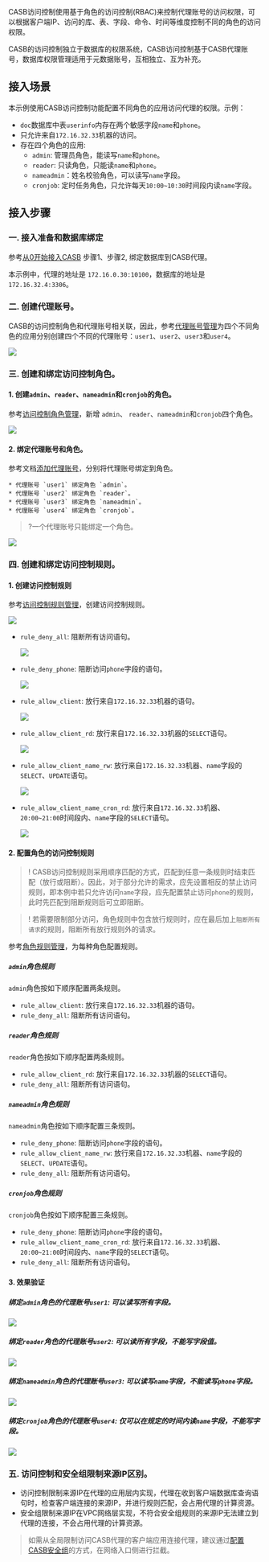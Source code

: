 CASB访问控制使用基于角色的访问控制(RBAC)来控制代理账号的访问权限，可以根据客户端IP、访问的库、表、字段、命令、时间等维度控制不同的角色的访问权限。

CASB的访问控制独立于数据库的权限系统，CASB访问控制基于CASB代理账号，数据库权限管理适用于元数据账号，互相独立、互为补充。

## 接入场景

本示例使用CASB访问控制功能配置不同角色的应用访问代理的权限。示例：
* `doc`数据库中表`userinfo`内存在两个敏感字段`name`和`phone`。
* 只允许来自`172.16.32.33`机器的访问。
* 存在四个角色的应用:
    * `admin`: 管理员角色，能读写`name`和`phone`。
    * `reader`: 只读角色，只能读`name`和`phone`。
    * `nameadmin`：姓名校验角色，可以读写`name`字段。
    * `cronjob`: 定时任务角色，只允许每天`10:00~10:30`时间段内读`name`字段。

## 接入步骤
### 一. 接入准备和数据库绑定

参考[从0开始接入CASB](https://cloud.tencent.com/document/product/1303/81574) 步骤1、步骤2, 绑定数据库到CASB代理。

本示例中，代理的地址是 `172.16.0.30:10100`，数据库的地址是 `172.16.32.4:3306`。

### 二. 创建代理账号。

CASB的访问控制角色和代理账号相关联，因此，参考[代理账号管理](https://cloud.tencent.com/document/product/1303/64635)为四个不同角色的应用分别创建四个不同的代理账号：`user1`、`user2`、`user3`和`user4`。

![](https://qcloudimg.tencent-cloud.cn/raw/c85a7715a24ec3ecf2a9a97d7ac56fbf.png)

### 三. 创建和绑定访问控制角色。

#### 1. 创建`admin`、`reader`、`nameadmin`和`cronjob`的角色。

参考[访问控制角色管理](https://cloud.tencent.com/document/product/1303/64943)，新增 `admin`、 `reader`、`nameadmin`和`cronjob`四个角色。

![](https://qcloudimg.tencent-cloud.cn/raw/49e0c16650f18038918fe9d1bbb7c148.png)

#### 2. 绑定代理账号和角色。

参考文档[添加代理账号](https://cloud.tencent.com/document/product/1303/64950)，分别将代理账号绑定到角色。

    * 代理账号 `user1` 绑定角色 `admin`。
    * 代理账号 `user2` 绑定角色 `reader`。
    * 代理账号 `user3` 绑定角色 `nameadmin`。
    * 代理账号 `user4` 绑定角色 `cronjob`。
> ?一个代理账号只能绑定一个角色。

![](https://qcloudimg.tencent-cloud.cn/raw/5ba2d58af74b4610d5a2e0b9dc49a166.png)

### 四. 创建和绑定访问控制规则。
#### 1. 创建访问控制规则

参考[访问控制规则管理](https://cloud.tencent.com/document/product/1303/64924)，创建访问控制规则。

![](https://qcloudimg.tencent-cloud.cn/raw/43dbc5c963328a398f775e041cea40d3.png)

* `rule_deny_all`: 阻断所有访问语句。

  ![](https://qcloudimg.tencent-cloud.cn/raw/75291f3f46fc653be20bcd5420465f75.png)
* `rule_deny_phone`: 阻断访问`phone`字段的语句。

  ![](https://qcloudimg.tencent-cloud.cn/raw/1d1c0ee3121ff1f7564be6bb1d809e8a.png)
* `rule_allow_client`: 放行来自`172.16.32.33`机器的语句。

  ![](https://qcloudimg.tencent-cloud.cn/raw/bd81d22a0f834c55318e088c823d65d9.png)
* `rule_allow_client_rd`: 放行来自`172.16.32.33`机器的`SELECT`语句。

  ![](https://qcloudimg.tencent-cloud.cn/raw/b2c63801c59d7226925f0b770cb3b6a6.png)
* `rule_allow_client_name_rw`: 放行来自`172.16.32.33`机器、`name`字段的`SELECT`、`UPDATE`语句。

  ![](https://qcloudimg.tencent-cloud.cn/raw/fc970700cc82c1c5b7eb2c087d9639d8.png)
* `rule_allow_client_name_cron_rd`: 放行来自`172.16.32.33`机器、`20:00~21:00`时间段内、`name`字段的`SELECT`语句。

  ![](https://qcloudimg.tencent-cloud.cn/raw/2c3e95de95b77833b74f2a4e9d36695c.png)


#### 2. 配置角色的访问控制规则

>! CASB访问控制规则采用顺序匹配的方式，匹配到任意一条规则时结束匹配（放行或阻断）。因此，对于部分允许的需求，应先设置相反的禁止访问规则，即本例中若只允许访问`name`字段，应先配置禁止访问`phone`的规则，此时先匹配到阻断规则后可立即阻断。

>! 若需要限制部分访问，角色规则中包含放行规则时，应在最后加上`阻断所有请求`的规则，阻断所有放行规则外的请求。

参考[角色规则管理](https://cloud.tencent.com/document/product/1303/64951)，为每种角色配置规则。

##### `admin`角色规则
 
`admin`角色按如下顺序配置两条规则。

* `rule_allow_client`: 放行来自`172.16.32.33`机器的语句。
*  `rule_deny_all`: 阻断所有访问语句。

##### `reader`角色规则

`reader`角色按如下顺序配置两条规则。

* `rule_allow_client_rd`: 放行来自`172.16.32.33`机器的`SELECT`语句。
*  `rule_deny_all`: 阻断所有访问语句。


##### `nameadmin`角色规则

`nameadmin`角色按如下顺序配置三条规则。

* `rule_deny_phone`: 阻断访问`phone`字段的语句。
* `rule_allow_client_name_rw`: 放行来自`172.16.32.33`机器、`name`字段的`SELECT`、`UPDATE`语句。
* `rule_deny_all`: 阻断所有访问语句。


##### `cronjob`角色规则

`cronjob`角色按如下顺序配置三条规则。

* `rule_deny_phone`: 阻断访问`phone`字段的语句。
* `rule_allow_client_name_cron_rd`: 放行来自`172.16.32.33`机器、`20:00~21:00`时间段内、`name`字段的`SELECT`语句。
* `rule_deny_all`: 阻断所有访问语句。

#### 3. 效果验证
##### 绑定`admin`角色的代理账号`user1`: 可以读写所有字段。
![](https://qcloudimg.tencent-cloud.cn/raw/ffc567c3e740cc76c791ca82c11ecab9.png)
##### 绑定`reader`角色的代理账号`user2`: 可以读所有字段，不能写字段值。
![](https://qcloudimg.tencent-cloud.cn/raw/da76fae4ae9250f5ace0bc92c2f765b3.png)
##### 绑定`nameadmin`角色的代理账号`user3`: 可以读写`name`字段，不能读写`phone`字段。
![](https://qcloudimg.tencent-cloud.cn/raw/79c52fa022635325819bec06f8adc124.png)
##### 绑定`cronjob`角色的代理账号`user4`: 仅可以在规定的时间内读`name`字段，不能写字段。
![](https://qcloudimg.tencent-cloud.cn/raw/07b684a6937b545386fb6aba35f21481.png)

### 五. 访问控制和安全组限制来源IP区别。
* 访问控制限制来源IP在代理的应用层内实现，代理在收到客户端数据库查询语句时，检查客户端连接的来源IP，并进行规则匹配，会占用代理的计算资源。
* 安全组限制来源IP在VPC网络层实现，不符合安全组规则的来源IP无法建立到代理的连接，不会占用代理的计算资源。
> 如需从全局限制访问CASB代理的客户端应用连接代理，建议通过[配置CASB安全组](https://cloud.tencent.com/document/product/1303/84418)的方式，在网络入口侧进行拦截。
